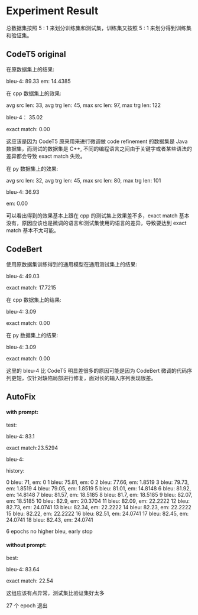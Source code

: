 # Experiment Result

总数据集按照 5 : 1 来划分训练集和测试集，训练集又按照 5 : 1 来划分得到训练集和验证集。

## CodeT5 original

在原数据集上的结果:

bleu-4: 89.33
em: 14.4385

在 cpp 数据集上的效果:

avg src len: 33, avg trg len: 45, max src len: 97, max trg len: 122

bleu-4： 35.02

exact match: 0.00

这应该是因为 CodeT5 原来用来进行微调做 code refinement 的数据集是 Java 数据集，而测试的数据集是 C++, 不同的编程语言之间由于关键字或者某些语法的差异都会导致 exact match 失败。

在 py 数据集上的效果:

avg src len: 32, avg trg len: 45, max src len: 80, max trg len: 101

bleu-4: 36.93

em: 0.00

可以看出得到的效果基本上跟在 cpp 的测试集上效果差不多，exact match 基本没有，原因应该也是微调的语言和测试集使用的语言的差异，导致要达到 exact match 基本不太可能。

## CodeBert

使用原数据集训练得到的通用模型在通用测试集上的结果:

bleu-4: 49.03

exact match: 17.7215

在 cpp 数据集上的结果:

bleu-4: 3.09

exact match: 0.00

在 py 数据集上的结果:

bleu-4: 3.09

exact match: 0.00

这里的 bleu-4 比 CodeT5 明显差很多的原因可能是因为 CodeBert 微调的代码序列更短，仅针对缺陷局部进行修复，面对长的输入序列表现很差。

## AutoFix

#### with prompt:

test:

bleu-4: 83.1

exact match:23.5294

bleu-4: 

history:

0 bleu: 71, em: 0
1 bleu: 75.81, em: 0
2 bleu: 77.66, em: 1.8519
3 bleu: 79.73, em: 1.8519
4 bleu: 79.05, em: 1.8519
5 bleu: 81.01, em: 14.8148
6 bleu: 81.92, em: 14.8148
7 bleu: 81.57, em: 18.5185
8 bleu: 81.7, em: 18.5185
9 bleu: 82.07, em: 18.5185
10 bleu: 82.9, em: 20.3704
11 bleu: 82.09, em: 22.2222
12 bleu: 82.73, em: 24.0741
13 bleu: 82.34, em: 22.2222
14 bleu: 82.23, em: 22.2222
15 bleu: 82.22, em: 22.2222
16 bleu: 82.51, em: 24.0741
17 bleu: 82.45, em: 24.0741
18 bleu: 82.43, em: 24.0741

6 epochs no higher bleu, early stop

#### without prompt:

best:

bleu-4: 83.64

exact match: 22.54

这组应该有点异常，测试集比验证集好太多

27 个 epoch 退出